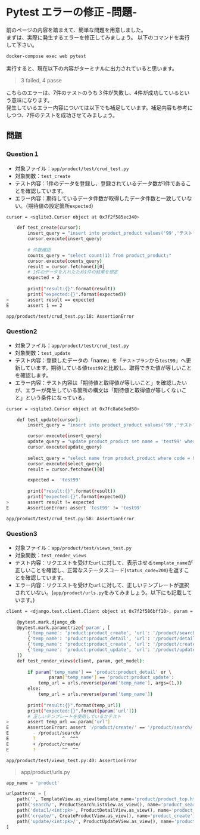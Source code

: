 # Pytest エラーの修正 -問題-

前のページの内容を踏まえて、簡単な問題を用意しました。<br>
まずは、実際に発生するエラーを修正してみましょう。
以下のコマンドを実行して下さい。

```sh
docker-compose exec web pytest
```

実行すると、現在以下の内容がターミナルに出力されていると思います。

>3 failed, 4 passe

こちらのエラーは、7件のテストのうち３件が失敗し、4件が成功しているという意味になります。<br>
発生しているエラー内容については以下でも補足しています。補足内容も参考にしつつ、7件のテストを成功させてみましょう。

## 問題
### Question１
- 対象ファイル：`app/product/test/crud_test.py`<br>
- 対象関数：`test_create`<br>
- テスト内容：1件のデータを登録し、登録されているデータ数が1件であることを確認しています。<br>
- エラー内容：期待しているデータ件数が取得したデータ件数と一致していない。（期待値の設定箇所`expected`）

```sh
cursor = <sqlite3.Cursor object at 0x7f2f585ec340>

    def test_create(cursor):
        insert_query = "insert into product_product values('99','テストプラン','これはテストプランです', '99999', '2021-08-18','2021-08-19','createuser','updateuser');"
        cursor.execute(insert_query)
    
        # 件数確認
        counts_query = "select count(1) from product_product;"
        cursor.execute(counts_query)
        result = cursor.fetchone()[0]
        # 1件のデータを入れたため1件の結果を想定
        expected = 2
    
        print("result:{}".format(result))
        print("expected:{}".format(expected))
>       assert result == expected
E       assert 1 == 2

app/product/test/crud_test.py:18: AssertionError
```

### Question2
- 対象ファイル：`app/product/test/crud_test.py`<br>
- 対象関数：`test_update`<br>
- テスト内容：登録したデータの「name」を「`テストプラン`から`test99`」へ更新しています。期待している値`test99`と比較し、取得できた値が等しいことを確認します。<br>
- エラー内容：テスト内容は「期待値と取得値が等しいこと」を確認したいが、エラーが発生している箇所の構文は「期待値と取得値が等しくないこと」という条件になっている。

```sh
cursor = <sqlite3.Cursor object at 0x7fc8a6e5ed50>

    def test_update(cursor):
        insert_query = "insert into product_product values('99','テストプラン','これはテストプランです', '99999', '2021-08-18','2021-08-19','createuser','updateuser');"

        cursor.execute(insert_query)
        update_query = "update product_product set name = 'test99' where code = 99;"
        cursor.execute(update_query)
    
        select_query = "select name from product_product where code = 99;"
        cursor.execute(select_query)
        result = cursor.fetchone()[0]

        expected =  'test99'
    
        print("result:{}".format(result))
        print("expected:{}".format(expected))
>       assert result != expected
E       AssertionError: assert 'test99' != 'test99'

app/product/test/crud_test.py:58: AssertionError
```

### Question3
- 対象ファイル：`app/product/test/views_test.py`<br>
- 対象関数：`test_render_views`<br>
- テスト内容：リクエストを受けた`url`に対して、表示させる`template_name`が正しいことを確認し、正常なステータスコード(`status_code=200`)を返すことを確認しています。<br>
- エラー内容：リクエストを受けた`url`に対して、正しいテンプレートが選択されていない。(`app/product/urls.py`をみてみましょう。以下にも記載しています。)

```sh
client = <django.test.client.Client object at 0x7f2f586bff10>, param = {'temp_name': 'product:product_create', 'url': '/product/search/'}, get_model = <Product: Product object (1)>

    @pytest.mark.django_db
    @pytest.mark.parametrize('param', [
        {'temp_name': 'product:product_create', 'url': '/product/search/'},
        {'temp_name': 'product:product_detail', 'url': '/product/detail/1'},
        {'temp_name': 'product:product_create', 'url': '/product/create/'},
        {'temp_name': 'product:product_update', 'url': '/product/update/1/'}
    ])
    def test_render_views(client, param, get_model):
    
        if param['temp_name'] == 'product:product_detail' or \
                param['temp_name'] == 'product:product_update':
            temp_url = urls.reverse(param['temp_name'], args=(1,))
        else:
            temp_url = urls.reverse(param['temp_name'])
    
        print("result:{}".format(temp_url))
        print("expected:{}".format(param['url']))
        # 正しいテンプレートを使用しているかテスト
>       assert temp_url == param['url']
E       AssertionError: assert '/product/create/' == '/product/search/'
E         - /product/search/
E         ?          ^  ^^^
E         + /product/create/
E         ?          ^^  ^^

app/product/test/views_test.py:40: AssertionError
```

> app/product/urls.py

```python
app_name = 'product'

urlpatterns = [
    path('', TemplateView.as_view(template_name='product/product_top.html'), name='top'),
    path('search/', ProductSearchListView.as_view(), name='product_search'),
    path('detail/<int:pk>', ProductDetailView.as_view(), name='product_detail'),
    path('create/', CreateProductView.as_view(), name='product_create'),
    path('update/<int:pk>/', ProductUpdateView.as_view(), name='product_update'),
]
```

